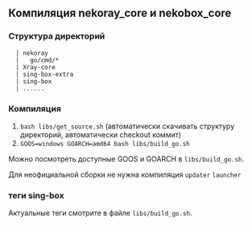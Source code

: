 ## Компиляция nekoray_core и nekobox_core

### Структура директорий

```
  | nekoray
  |   go/cmd/*
  | Xray-core
  | sing-box-extra
  | sing-box
  | ......
```

### Компиляция

1. `bash libs/get_source.sh` (автоматически скачивать структуру директорий, автоматически checkout коммит)
2. `GOOS=windows GOARCH=amd64 bash libs/build_go.sh`

Можно посмотреть доступные GOOS и GOARCH в `libs/build_go.sh`.

Для неофициальной сборки не нужна компиляция `updater` `launcher`

### теги sing-box

Актуальные теги смотрите в файле `libs/build_go.sh`.